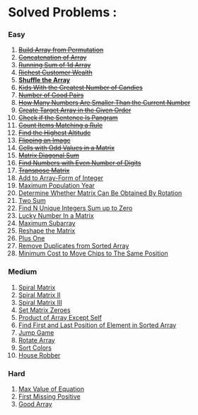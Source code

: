 # Solved Problems :

### Easy
1. ~~[Build Array from Permutation](./ArrayFromPermutationleetcode.java)~~
2. ~~[Concatenation of Array](./ConcatArrayleetcode.java)~~
3. ~~[Running Sum of 1d Array](./RunningSum1DArrayleetcode.java)~~
4. ~~[Richest Customer Wealth](./RichestWealth2DArrayleetcode.java)~~
5. **[Shuffle the Array](./ShuffleTheArrayleetcode.java)**
6. ~~[Kids With the Greatest Number of Candies](./KidsWithGreatNoOfCandiesleetcode.java)~~
7. ~~[Number of Good Pairs](./NumberOfGoodPairsleetcode.java)~~
8. ~~[How Many Numbers Are Smaller Than the Current Number](./NumbersSmallerthanCurrentleetcode.java)~~
9. ~~[Create Target Array in the Given Order](./CreateTargetArrInOrderleetcode.java)~~
10. ~~[Check if the Sentence Is Pangram](./SentenceIsPangramleetcode.java)~~
11. ~~[Count Items Matching a Rule](./CountItemsMatchingRuleleetcode.java)~~
12. ~~[Find the Highest Altitude](./FindHighestAltitudeleetcode.java)~~
13. ~~[Flipping an Image](./FlippingAnImageleetcode.java)~~
14. ~~[Cells with Odd Values in a Matrix](./CellsWithOddValuesleetcode.java)~~
15. ~~[Matrix Diagonal Sum](./MatrixDiagonalSumleetcode.java)~~
16. ~~[Find Numbers with Even Number of Digits](./FindNoWithEvenDigitsleetcode.java)~~
17. ~~[Transpose Matrix](./TransposeOfMatrixleetcode.java)~~
18. [Add to Array-Form of Integer](./AddToArrayFormleetcode.java)
19. [Maximum Population Year](https://leetcode.com/problems/maximum-population-year/)
20. [Determine Whether Matrix Can Be Obtained By Rotation](https://leetcode.com/problems/determine-whether-matrix-can-be-obtained-by-rotation/)
21. [Two Sum](./TwoSumleetcode.java)
22. [Find N Unique Integers Sum up to Zero](https://leetcode.com/problems/find-n-unique-integers-sum-up-to-zero/)
23. [Lucky Number In a Matrix](https://leetcode.com/problems/lucky-numbers-in-a-matrix/)
24. [Maximum Subarray](https://leetcode.com/problems/maximum-subarray/)
25. [Reshape the Matrix](https://leetcode.com/problems/reshape-the-matrix/)
26. [Plus One](https://leetcode.com/problems/plus-one/)
27. [Remove Duplicates from Sorted Array](https://leetcode.com/problems/remove-duplicates-from-sorted-array/)
28. [Minimum Cost to Move Chips to The Same Position](./MinCostMoveChipsSamePosleetcode.java)

### Medium
1. [Spiral Matrix](https://leetcode.com/problems/spiral-matrix/)
2. [Spiral Matrix II](https://leetcode.com/problems/spiral-matrix-ii/)
3. [Spiral Matrix III](https://leetcode.com/problems/spiral-matrix-iii/)
4. [Set Matrix Zeroes](https://leetcode.com/problems/set-matrix-zeroes/)
5. [Product of Array Except Self](https://leetcode.com/problems/product-of-array-except-self/)
6. [Find First and Last Position of Element in Sorted Array](https://leetcode.com/problems/find-first-and-last-position-of-element-in-sorted-array/)
7. [Jump Game](https://leetcode.com/problems/jump-game/)
8. [Rotate Array](https://leetcode.com/problems/rotate-array/)
9. [Sort Colors](https://leetcode.com/problems/sort-colors/)
10. [House Robber](https://leetcode.com/problems/house-robber/)

### Hard
1. [Max Value of Equation](https://leetcode.com/problems/max-value-of-equation/)
2. [First Missing Positive](https://leetcode.com/problems/first-missing-positive/)
3. [Good Array](https://leetcode.com/problems/check-if-it-is-a-good-array/)
